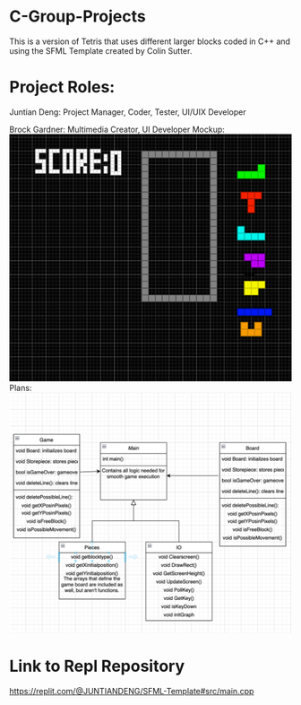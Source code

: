 # C-Group-Projects
This is a version of Tetris that uses different larger blocks coded in C++ and using the SFML Template created by Colin Sutter.

# Project Roles:
Juntian Deng: Project Manager, Coder, Tester, UI/UIX Developer

Brock Gardner: Multimedia Creator, UI Developer
Mockup:
![Mockup](https://github.com/Juntian-Deng/C-Group-Projects/blob/main/Tetris/images/Screen%20Shot%202023-03-06%20at%209.18.13%20AM.png)
Plans:
![Mockup](https://github.com/Juntian-Deng/C-Group-Projects/blob/main/Tetris/images/Screen%20Shot%202023-04-03%20at%209.53.39%20AM.png)
# Link to Repl Repository
https://replit.com/@JUNTIANDENG/SFML-Template#src/main.cpp
